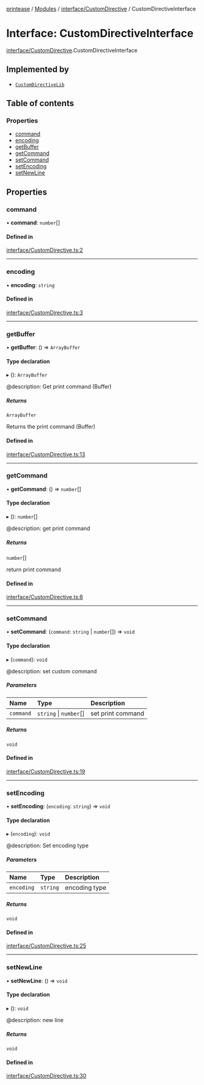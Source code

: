 [printease](../README.md) / [Modules](../modules.md) / [interface/CustomDirective](../modules/interface_CustomDirective.md) / CustomDirectiveInterface

# Interface: CustomDirectiveInterface

[interface/CustomDirective](../modules/interface_CustomDirective.md).CustomDirectiveInterface

## Implemented by

- [`CustomDirectiveLib`](../classes/components_customDirective.CustomDirectiveLib.md)

## Table of contents

### Properties

- [command](interface_CustomDirective.CustomDirectiveInterface.md#command)
- [encoding](interface_CustomDirective.CustomDirectiveInterface.md#encoding)
- [getBuffer](interface_CustomDirective.CustomDirectiveInterface.md#getbuffer)
- [getCommand](interface_CustomDirective.CustomDirectiveInterface.md#getcommand)
- [setCommand](interface_CustomDirective.CustomDirectiveInterface.md#setcommand)
- [setEncoding](interface_CustomDirective.CustomDirectiveInterface.md#setencoding)
- [setNewLine](interface_CustomDirective.CustomDirectiveInterface.md#setnewline)

## Properties

### command

• **command**: `number`[]

#### Defined in

[interface/CustomDirective.ts:2](https://github.com/Liu-Jinshuai/printease/blob/b77399d/src/interface/CustomDirective.ts#L2)

___

### encoding

• **encoding**: `string`

#### Defined in

[interface/CustomDirective.ts:3](https://github.com/Liu-Jinshuai/printease/blob/b77399d/src/interface/CustomDirective.ts#L3)

___

### getBuffer

• **getBuffer**: () => `ArrayBuffer`

#### Type declaration

▸ (): `ArrayBuffer`

@description: Get print command (Buffer)

##### Returns

`ArrayBuffer`

Returns the print command (Buffer)

#### Defined in

[interface/CustomDirective.ts:13](https://github.com/Liu-Jinshuai/printease/blob/b77399d/src/interface/CustomDirective.ts#L13)

___

### getCommand

• **getCommand**: () => `number`[]

#### Type declaration

▸ (): `number`[]

@description: get print command

##### Returns

`number`[]

return print command

#### Defined in

[interface/CustomDirective.ts:8](https://github.com/Liu-Jinshuai/printease/blob/b77399d/src/interface/CustomDirective.ts#L8)

___

### setCommand

• **setCommand**: (`command`: `string` \| `number`[]) => `void`

#### Type declaration

▸ (`command`): `void`

@description: set custom command

##### Parameters

| Name | Type | Description |
| :------ | :------ | :------ |
| `command` | `string` \| `number`[] | set print command |

##### Returns

`void`

#### Defined in

[interface/CustomDirective.ts:19](https://github.com/Liu-Jinshuai/printease/blob/b77399d/src/interface/CustomDirective.ts#L19)

___

### setEncoding

• **setEncoding**: (`encoding`: `string`) => `void`

#### Type declaration

▸ (`encoding`): `void`

@description: Set encoding type

##### Parameters

| Name | Type | Description |
| :------ | :------ | :------ |
| `encoding` | `string` | encoding type |

##### Returns

`void`

#### Defined in

[interface/CustomDirective.ts:25](https://github.com/Liu-Jinshuai/printease/blob/b77399d/src/interface/CustomDirective.ts#L25)

___

### setNewLine

• **setNewLine**: () => `void`

#### Type declaration

▸ (): `void`

@description: new line

##### Returns

`void`

#### Defined in

[interface/CustomDirective.ts:30](https://github.com/Liu-Jinshuai/printease/blob/b77399d/src/interface/CustomDirective.ts#L30)
